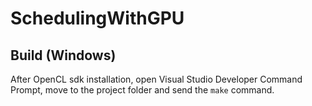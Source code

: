 # SchedulingWithGPU

## Build (Windows)
After OpenCL sdk installation, open Visual Studio Developer Command Prompt, move to the project folder and send the `make` command.

